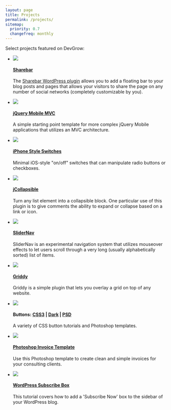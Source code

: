 ```yaml
---
layout: page
title: Projects
permalink: /projects/
sitemap:
  priority: 0.7
  changefreq: monthly
---
```


Select projects featured on DevGrow:

<ul class="projects">
  <li>
    <a href="http://wordpress.org/plugins/sharebar/"><img src="http://devgrow.s3.amazonaws.com/assets/images/sharebar-small.gif" /></a>
    <h4><a href="http://wordpress.org/plugins/sharebar/">Sharebar</a></h4>
    <p>
      The <a href="http://wordpress.org/plugins/sharebar/">Sharebar WordPress plugin</a> allows you to add a floating bar to your blog posts and pages that allows your visitors to share the page on any number of social networks (completely customizable by you).
    </p>
  </li>
  <li>
    <a href="https://github.com/mdolon/jQuery-Mobile-PHP-MVC"><img src="http://devgrow.s3.amazonaws.com/assets/images/jquery-mobile-mvc-small.gif" /></a>
    <h4><a href="https://github.com/mdolon/jQuery-Mobile-PHP-MVC">jQuery Mobile MVC</a></h4>
    <p>
      A simple starting point template for more complex jQuery Mobile applications that utilizes an MVC architecture.
    </p>
  </li>
  <li>
    <a href="http://devgrow.com/iphone-style-switches/"><img src="http://devgrow.s3.amazonaws.com/assets/images/iphone-switch-thumb.gif" /></a>
    <h4><a href="http://devgrow.com/iphone-style-switches/">iPhone Style Switches</a></h4>
    <p>
      Minimal iOS-style "on/off" switches that can manipulate radio buttons or checkboxes.
    </p>
  </li>
  <li>
    <a href="http://devgrow.com/simple-threaded-comments-with-jcollapsible/"><img src="http://devgrow.s3.amazonaws.com/assets/images/jcollpasible-small.png" /></a>
    <h4><a href="http://devgrow.com/simple-threaded-comments-with-jcollapsible/">jCollapsible</a></h4>
    <p>
      Turn any list element into a collapsible block.  One particular use of this plugin is to give comments the ability to expand or collapse based on a link or icon.
    </p>
  </li>
  <li>
    <a href="http://devgrow.com/slidernav"><img src="http://devgrow.s3.amazonaws.com/assets/images/slidernav-small.gif" /></a>
    <h4><a href="http://devgrow.com/slidernav">SliderNav</a></h4>
    <p>
      SliderNav is an experimental navigation system that utilizes mouseover effects to let users scroll through a very long (usually alphabetically sorted) list of items.
    </p>
  </li>
  <li>
    <a href="http://devgrow.com/griddy"><img src="http://devgrow.s3.amazonaws.com/assets/images/griddy-small.gif" /></a>
    <h4><a href="http://devgrow.com/griddy">Griddy</a></h4>
    <p>
      Griddy is a simple plugin that lets you overlay a grid on top of any website.
    </p>
  </li>
  <li>
    <img src="http://devgrow.s3.amazonaws.com/assets/images/css3buttons-small.gif" />
    <h4>Buttons: <a href="http://devgrow.com/perfect-css3-buttons/">CSS3</a> | <a href="http://devgrow.com/dark-button-navigation-using-css3/">Dark</a> | <a href="http://devgrow.com/realistic-buttons-in-photoshop">PSD</a></h4>
    <p>
      A variety of CSS button tutorials and Photoshop templates.
    </p>
  </li>
  <li>
    <a href="http://devgrow.com/free-photoshop-invoice-template"><img src="http://devgrow.s3.amazonaws.com/assets/images/invoice-small.gif" /></a>
    <h4><a href="http://devgrow.com/free-photoshop-invoice-template">Photoshop Invoice Template</a></h4>
    <p>
      Use this Photoshop template to create clean and simple invoices for your consulting clients.
    </p>
  </li>
  <li>
    <a href="http://devgrow.com/how-to-create-a-subscribe-box-for-your-wordpress-sidebar"><img src="http://devgrow.s3.amazonaws.com/assets/images/subscribe-small.gif" /></a>
    <h4><a href="http://devgrow.com/how-to-create-a-subscribe-box-for-your-wordpress-sidebar">WordPress Subscribe Box</a></h4>
    <p>
      This tutorial covers how to add a 'Subscribe Now' box to the sidebar of your WordPress blog.
    </p>
  </li>
</ul>